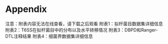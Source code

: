 # Appendix
注意：附表内容无法在线查看，请下载之后观看
附表1：拟杆菌目数据集详细信息
附表2：T6SS在拟杆菌目中的分布以及水平转移情况
附表3：DBPD和Ranger-DTL注释结果
附表4：细菌界数据集详细信息

